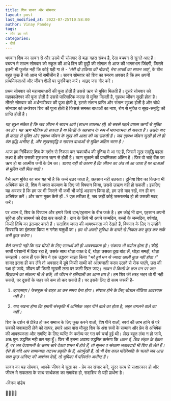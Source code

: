 ```yaml
---
title: शिव सावन और सोमवार
layout: post
last_modified_at: 2022-07-25T10:58:00
author: Vinay Pandey
tags:
- सोम का मर्म
categories:
- दीर्घ
---
```

भगवान शिव का सावन से और उसमे भी सोमवार से बड़ा गहरा संबंध है, ऐसा बचपन से सुनते आए हैं। बचपन मे सावन सोमवार को स्कूल की आधे दिन की छुट्टी की सौगात से आज की भागमभाग जिंदगी, जिसमे इतनी भी फुर्सत नही कि कोई यही गा ले - _'तेरी दो टकिया की नौकरी, मेरा लाखों का सावन जाए_', के बीच बहुत कुछ है जो आज भी समीचीन है। सावन सोमवार को शिव का स्मरण अवसर है कि हम अपनी प्राथमिकताओं और जीवन शैली पर पुनर्विचार करें। 
आइए जरा गौर करें।

प्रथम सोमवार को महामायाधारी की पूजा होती है उससे ऋण से मुक्ति मिलती है। दूसरे सोमवार को  महाकालेश्वर की पूजा होती है उससे पारिवारिक कलह से मुक्ति मिलती है, गृहस्थ जीवन सुखी होता है। तीसरे सोमवार को अर्धनारीश्वर की पूजा होती है, इससे संतान प्राप्ति और संतान सुरक्षा होती है और चौथे सोमवार को तन्त्रेश्वर शिव की पूजा होती है जिससे समस्त बाधाओं का नाश, रोग से मुक्ति व सुख-समृद्धि की प्राप्ति होती है।

*यह सूक्ष्म संकेत है कि जब जीवन मे सावन आये (साधन उपलब्ध हों) तो सबसे पहले प्रयास ऋणों से मुक्ति का हो। यह ऋण भौतिक हो सकता है या किसी के अहसान के रूप में भावनात्मक हो सकता है। उसके बाद ही कलह से मुक्ति और गृहस्थ जीवन के सुख की आशा की जा सकती है। जब गृहस्थ जीवन सुखी हो तो ही वंश वृद्धि अभीष्ट है, और सुखसमृद्धि व समस्त बाधाओं से मुक्ति अंतिम चरण है।*

आज हम निर्विकार शिव के दर्शन से निकल कर चकाचौंध की दुनिया मे आ गए हैं, जिसमें सुख समृद्धि  पहला लक्ष्य है और उसकी शुरुआत  ऋण से होती है। ऋण चुकाने की प्राथमिकता अंतिम है। फिर वो चाहे बैंक का ऋण हो या आत्मीय जनों के प्रेम का। *शायद यही वो कारण है कि जीवन का अंत तो आ जाता है पर बाधाओं से मुक्ति नही मिल पाती।*
 

वैसे ऋण मुक्ति का सच यह भी है कि कर्ज उतर जाता है, अहसान नही उतरता। दुनिया शिव का कितना भी अभिषेक कर ले, शिव ने जगत कल्याण के लिए जो विषपान किया, उससे उऋण नही हो सकती। इसलिए यह अवसर है कि हम पर भी जिसने भी कभी भी कोई अहसान किया हो, हम उसे याद रखें, मन ही मन अभिषेक करें। और ऋण मुक्त कैसे हों ..? एक तरीका है, जब कहीं कोई जरूरतमंद हो तो उसकी मदद करें। 

पर ध्यान दें, शिव के विषपान और हमारे किये दान/एहसान के बीच फर्क है। हम कोई भी दान, एहसान अपनी सुविधा और सामर्थ्य को देख कर करते हैं। दान के लिये भी अपने जन्मदिन, बच्चों के जन्मदिन, वर्षगांठ, किसी तिथि  का इंतजार करते हैं। सदाशिव जगत की आवश्यकता को देखते हैं, विषपान के लिए न उन्होंने शिवरात्रि का इंतजार किया न गणेश चतुर्थी का। *हम भी अपनी सुविधा के दायरे से निकल कर कुछ कर सकें तभी कुछ सधेगा।*

*वैसे जरूरी नही कि सब चीजों के लिए सामर्थ्य की ही आवश्यकता हो। संकल्प भी पर्याप्त होता है।* कोई साथी परेशानी में दिख रहा है, उसके साथ थोड़ा वक्त दे दें, थोड़ा उसका दुख बांट लें, थोड़ा समझें, थोड़ा समझायें। आज ही एक मित्र ने एक उद्धरण साझा किया _"भरे हुये मन से ज्यादा खाली कुछ नही होता।"_ शायद इतना ही कर लेंगे तो अवसाद में डूबे किसी साथी को आत्मघाती कदम उठाने से रोक पाएंगे, उस की रक्षा हो जाये, जीवन की किसी सूखती लता पर कली खिल जाए। *सावन में किसी के तप्त मन पर जल छिड़कने का संकल्प भी ले सकें, तो जीवन मे हरियाली का आना तय है।* हम शिव की तरह जहर तो पी नही सकते, पर दूसरों के जहर को कम तो कर सकते हैं। पर इसके लिए दो काम जरूरी हैं- 

1. *व्हाट्सएप / फेसबुक से बाहर आ कर समय देना होगा। सोशल होने के लिए सोशल मीडिया आवश्यक नही है।*

2. *याद रखना होगा कि हमारी संस्कृति में अभिषेक जहर पीने वाले का होता है, जहर उगलने वाले का नहीं।*

शिव के दर्शन से प्रेरित हो कर  समाज के लिए कुछ करने वालों, विष पीने वालों, स्वयं की लाभ हानि से परे सबकी जवाबदारी लेने को तत्पर, हमारे आस पास मौजूद शिव के अंश रूपों के सम्मान और प्रेम से अभिषेक की आवश्यकता और समष्टि के लिए व्यष्टि के कर्तव्य पर गत वर्ष चर्चा हुई थी। लेख बहुत लंबा न हो जाये, अतः पुनः उद्धरित नही कर रहा हूँ। फिर भी इतना अवश्य उद्धरित करूंगा कि *ध्यान दें, शिव संहार के देवता हैं, पर जब देवशयनी के समय सारे देवता शयन में होते हैं, तो सृजन व संरक्षण जवाबदारी भी शिव ही लेते हैं। ऐसे ही यदि आप सामान्यतः तटस्थ प्रकृति के हैं, अंतर्मुखी हैं, तो भी देश काल परिस्थिति के चलते जब आस पास कुछ अनिष्ट की आशंका देखें, तो भूमिका में परिवर्तन अभीष्ट है।*

सावन का यह सोमवार, आपके जीवन मे सुख का - प्रेम का संचार करे, सुंदर सत्य से साक्षात्कार हो और जीवन मे सफलता के साथ सार्थकता का समावेश हो, सदाशिव से यही प्रार्थना है।

-विनय पांडेय

🙏🌷🌷🙏


